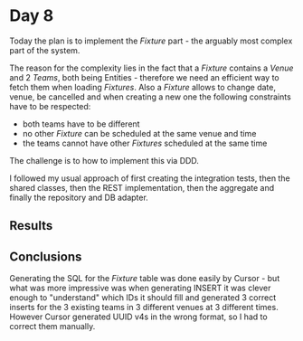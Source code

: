 # Day 8

Today the plan is to implement the *Fixture* part - the arguably most complex part of the system.

The reason for the complexity lies in the fact that a *Fixture* contains a *Venue* and 2 *Teams*, both being Entities - therefore we need an efficient way to fetch them when loading *Fixtures*. 
Also a *Fixture* allows to change date, venue, be cancelled and when creating a new one the following constraints have to be respected:
- both teams have to be different 
- no other *Fixture* can be scheduled at the same venue and time
- the teams cannot have other *Fixtures* scheduled at the same time

The challenge is to how to implement this via DDD.

I followed my usual approach of first creating the integration tests, then the shared classes, then the REST implementation, then the aggregate and finally the repository and DB adapter.

## Results

## Conclusions

Generating the SQL for the *Fixture* table was done easily by Cursor - but what was more impressive was when generating INSERT it was clever enough to "understand" which IDs it should fill and generated 3 correct inserts for the 3 existing teams in 3 different venues at 3 different times. However Cursor generated UUID v4s in the wrong format, so I had to correct them manually.